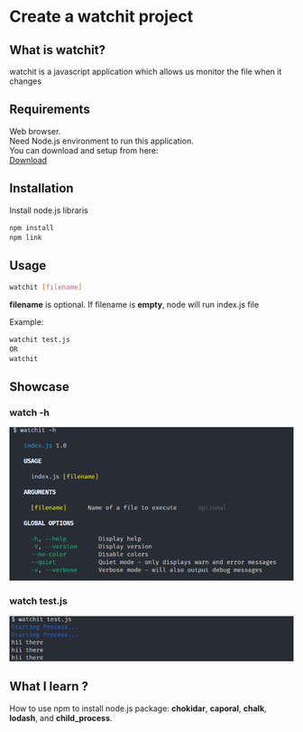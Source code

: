 # Create a watchit project

## What is watchit?
watchit is a javascript application which allows us monitor the file when it changes

## Requirements
Web browser.  
Need Node.js environment to run this application.  
You can download and setup from here:   
[Download](https://nodejs.org/en/)  

## Installation
Install node.js libraris
```bash
npm install
npm link
```

## Usage
```bash
watchit [filename]
```
**filename** is optional. If filename is **empty**, node will run index.js file

Example:
```bash
watchit test.js
OR
watchit 
```
## Showcase
### watch -h
![watch -h](/assets/images/help.PNG)

### watch test.js
![watch test.js](/assets/images/watchit.PNG)

## What I learn ?
How to use npm to install node.js package: **chokidar**, **caporal**, **chalk**, **lodash**, and **child_process**.  
